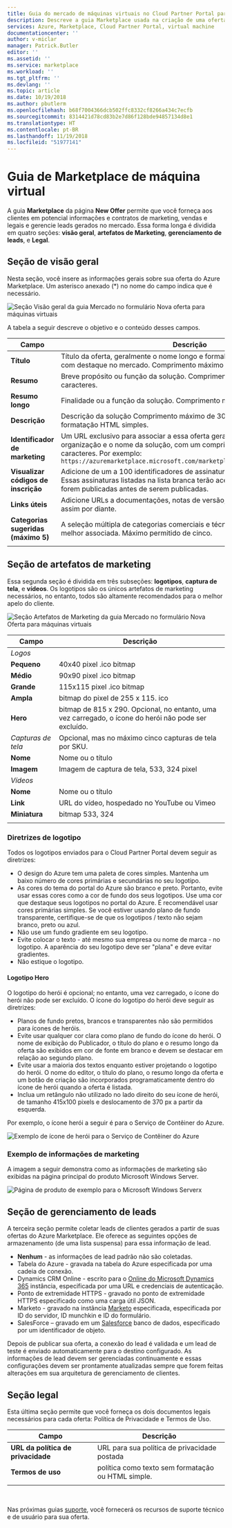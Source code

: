 ```yaml
---
title: Guia do mercado de máquinas virtuais no Cloud Partner Portal para Azure | Microsoft Docs
description: Descreve a guia Marketplace usada na criação de uma oferta de VM do Marketplace do Azure.
services: Azure, Marketplace, Cloud Partner Portal, virtual machine
documentationcenter: ''
author: v-miclar
manager: Patrick.Butler
editor: ''
ms.assetid: ''
ms.service: marketplace
ms.workload: ''
ms.tgt_pltfrm: ''
ms.devlang: ''
ms.topic: article
ms.date: 10/19/2018
ms.author: pbutlerm
ms.openlocfilehash: b68f7004366dcb502ffc8332cf8266a434c7ecfb
ms.sourcegitcommit: 8314421d78cd83b2e7d86f128bde94857134d8e1
ms.translationtype: HT
ms.contentlocale: pt-BR
ms.lasthandoff: 11/19/2018
ms.locfileid: "51977141"
---
```

# <a name="virtual-machine-marketplace-tab"></a>Guia de Marketplace de máquina virtual

A guia **Marketplace** da página **New Offer** permite que você forneça aos clientes em potencial informações e contratos de marketing, vendas e legais e gerencie leads gerados no mercado. Essa forma longa é dividida em quatro seções: **visão geral**, **artefatos de Marketing**, **gerenciamento de leads**, e **Legal**. 

## <a name="overview-section"></a>Seção de visão geral
Nesta seção, você insere as informações gerais sobre sua oferta do Azure Marketplace.  Um asterisco anexado (*) no nome do campo indica que é necessário.

![Seção Visão geral da guia Mercado no formulário Nova oferta para máquinas virtuais](./media/publishvm_008.png)

A tabela a seguir descreve o objetivo e o conteúdo desses campos.

|  **Campo**                |     **Descrição**                                                          |
|  ---------                |     ---------------                                                          |
| **Título**                 | Título da oferta, geralmente o nome longo e formal. Este título será exibido com destaque no mercado.  Comprimento máximo de 50 caracteres. |
| **Resumo**               | Breve propósito ou função da solução.  Comprimento máximo de 100 caracteres. |
| **Resumo longo**          | Finalidade ou a função da solução.  Comprimento máximo de 256 caracteres. |
| **Descrição**           | Descrição da solução  Comprimento máximo de 3000 caracteres, suporta formatação HTML simples. |
| **Identificador de marketing**  | Um URL exclusivo para associar a essa oferta geralmente inclui sua organização e o nome da solução, com um comprimento máximo de 50 caracteres.  Por exemplo:  <br/> `https://azuremarketplace.microsoft.com/marketplace/apps/contoso.sampleApp`  |
| **Visualizar códigos de inscrição** | Adicione de um a 100 identificadores de assinatura de pré-visualizadores. Essas assinaturas listadas na lista branca terão acesso à oferta assim que forem publicadas antes de serem publicadas. |
| **Links úteis**          | Adicione URLs a documentações, notas de versão, perguntas frequentes e assim por diante. |
| **Categorias sugeridas (máximo 5)** | A seleção múltipla de categorias comerciais e técnicas que oferecem pode ser melhor associada.  Máximo permitido de cinco.  |
|  |  |


## <a name="marketing-artifacts-section"></a>Seção de artefatos de marketing

Essa segunda seção é dividida em três subseções: **logotipos**, **captura de tela**, e **vídeos**. Os logotipos são os únicos artefatos de marketing necessários, no entanto, todos são altamente recomendados para o melhor apelo do cliente.

![Seção Artefatos de Marketing da guia Mercado no formulário Nova Oferta para máquinas virtuais](./media/publishvm_009.png)

|  **Campo**                |     **Descrição**                                                          |
|  ---------                |     ---------------                                                          |
| *Logos*  |  |
| **Pequeno**                 | 40x40 pixel .ico bitmap                                                      |
| **Médio**                | 90x90 pixel .ico bitmap                                                      |
| **Grande**                 | 115x115 pixel .ico  bitmap                                                   |
| **Ampla**                  | bitmap do pixel de 255 x 115. ico                                                    |
| **Hero**                  | bitmap de 815 x 290.  Opcional, no entanto, uma vez carregado, o ícone do herói não pode ser excluído. |
| *Capturas de tela*  | Opcional, mas no máximo cinco capturas de tela por SKU. |
| **Nome**                  | Nome ou o título <!-- TODO - max char length? none specified in UI -->                               |
| **Imagem**                 | Imagem de captura de tela, 533, 324 pixel                                         |
| *Vídeos*  |  |
| **Nome**                  | Nome ou o título  <!-- TODO - max char length? -->                              |
| **Link**                  | URL do vídeo, hospedado no YouTube ou Vimeo                                        |
| **Miniatura**             | bitmap 533, 324                                                               |
|  |  |


### <a name="logo-guidelines"></a>Diretrizes de logotipo

<!-- TD: It seems like this section could be better located in some common area, maybe a AMP Marketing/Design section 
+1 this should all be in a common area and referenced from here to that location.-->

Todos os logotipos enviados para o Cloud Partner Portal devem seguir as diretrizes:

*  O design do Azure tem uma paleta de cores simples. Mantenha um baixo número de cores primárias e secundárias no seu logotipo.
*  As cores do tema do portal do Azure são branco e preto. Portanto, evite usar essas cores como a cor de fundo dos seus logotipos. Use uma cor que destaque seus logotipos no portal do Azure. É recomendável usar cores primárias simples. Se você estiver usando plano de fundo transparente, certifique-se de que os logotipos / texto não sejam branco, preto ou azul.
*  Não use um fundo gradiente em seu logotipo.
*  Evite colocar o texto - até mesmo sua empresa ou nome de marca - no logotipo. A aparência do seu logotipo deve ser "plana" e deve evitar gradientes.
*  Não estique o logotipo.

#### <a name="hero-logo"></a>Logotipo Hero

O logotipo do herói é opcional; no entanto, uma vez carregado, o ícone do herói não pode ser excluído.  O ícone do logotipo do herói deve seguir as diretrizes:

*  Planos de fundo pretos, brancos e transparentes não são permitidos para ícones de heróis.
*  Evite usar qualquer cor clara como plano de fundo do ícone do herói.  O nome de exibição do Publicador, o título do plano e o resumo longo da oferta são exibidos em cor de fonte em branco e devem se destacar em relação ao segundo plano.
*  Evite usar a maioria dos textos enquanto estiver projetando o logotipo do herói.  O nome do editor, o título do plano, o resumo longo da oferta e um botão de criação são incorporados programaticamente dentro do ícone de herói quando a oferta é listada. 
* Inclua um retângulo não utilizado no lado direito do seu ícone de herói, de tamanho 415x100 pixels e deslocamento de 370 px a partir da esquerda.  

Por exemplo, o ícone herói a seguir é para o Serviço de Contêiner do Azure.  <!-- TD: It would be nice to have the raw bitmap, e.g.before and after embedding. -->

![Exemplo de ícone de herói para o Serviço de Contêiner do Azure](./media/publishvm_010.png)


### <a name="marketing-information-example"></a>Exemplo de informações de marketing 

A imagem a seguir demonstra como as informações de marketing são exibidas na página principal do produto Microsoft Windows Server.

![Página de produto de exemplo para o Microsoft Windows Serverx](./media/publishvm_011.png)


## <a name="lead-management-section"></a>Seção de gerenciamento de leads
<!-- this all should be referenced in a common location for lead management, not in this file. nothing unique for a vm specifically. -->

A terceira seção permite coletar leads de clientes gerados a partir de suas ofertas do Azure Marketplace. Ele oferece as seguintes opções de armazenamento (de uma lista suspensa) para essa informação de lead.

* **Nenhum** - as informações de lead padrão não são coletadas.
* Tabela do Azure - gravada na tabela do Azure especificada por uma cadeia de conexão.
* Dynamics CRM Online - escrito para o [Online do Microsoft Dynamics 365](https://dynamics.microsoft.com/) instância, especificada por uma URL e credenciais de autenticação.
* Ponto de extremidade HTTPS - gravado no ponto de extremidade HTTPS especificado como uma carga útil JSON.
* Marketo - gravado na instância [Marketo](https://www.marketo.com/) especificada, especificada por ID do servidor, ID munchkin e ID do formulário.
* SalesForce – gravado em um [Salesforce](https://www.salesforce.com/) banco de dados, especificado por um identificador de objeto.

Depois de publicar sua oferta, a conexão do lead é validada e um lead de teste é enviado automaticamente para o destino configurado. As informações de lead devem ser gerenciadas continuamente e essas configurações devem ser prontamente atualizadas sempre que forem feitas alterações em sua arquitetura de gerenciamento de clientes.

<!-- TD: For more info, see [Need a topic on lead information and processing that mimics the Appendix of the VM Pub Guide]. -->

## <a name="legal-section"></a>Seção legal

Esta última seção permite que você forneça os dois documentos legais necessários para cada oferta: Política de Privacidade e Termos de Uso.

|  **Campo**                |     **Descrição**                                                          |
|  ---------                |     ---------------                                                          |
| **URL da política de privacidade**    | URL para sua política de privacidade postada                                            |
| **Termos de uso**          | política como texto sem formatação ou HTML simple.  <!-- TODO - max char length? -->       |
|  |  |

<br/>

Nas próximas guias [suporte](./cpp-support-tab.md), você fornecerá os recursos de suporte técnico e de usuário para sua oferta.

